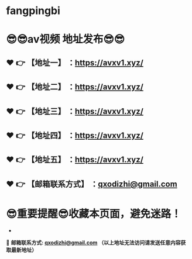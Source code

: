 # fangpingbi
:sunglasses::sunglasses:av视频 地址发布:sunglasses::sunglasses:
==
:heart: :point_right: 【地址一】 ：https://avxv1.xyz/
------
:heart: :point_right: 【地址二】 ：https://avxv1.xyz/
------
:heart: :point_right: 【地址三】 ：https://avxv1.xyz/
------
:heart: :point_right: 【地址四】 ：https://avxv1.xyz/
------
:heart: :point_right: 【地址五】 ：https://avxv1.xyz/
------
:heart: :point_right: 【邮箱联系方式】 ：qxodizhi@gmail.com
------
:sunglasses:重要提醒:sunglasses:收藏本页面，避免迷路！
==

-

:e-mail: __邮箱联系方式: qxodizhi@gmail.com （以上地址无法访问请发送任意内容获取最新地址）__
